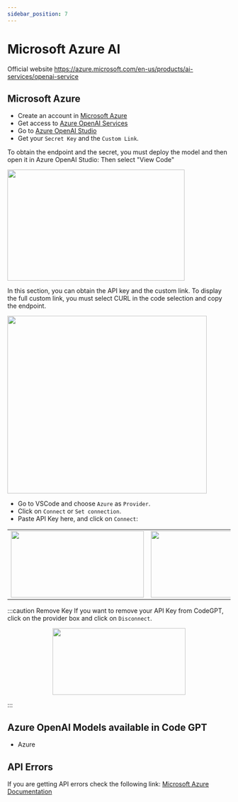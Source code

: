 ```yaml
---
sidebar_position: 7
---
```


# Microsoft Azure AI

Official website https://azure.microsoft.com/en-us/products/ai-services/openai-service

## Microsoft Azure
- Create an account in [Microsoft Azure](https://azure.microsoft.com/en-us/free)
- Get access to [Azure OpenAI Services](https://azure.microsoft.com/en-us/products/ai-services/openai-service)
- Go to [Azure OpenAI Studio](https://oai.azure.com/)
- Get your `Secret Key` and the `Custom Link`.

To obtain the endpoint and the secret, you must deploy the model and then open it in Azure OpenAI Studio:
Then select "View Code"

<img width="400" height="250" src="https://github.com/davila7/code-gpt-docs/assets/6216945/863be7d6-da26-460e-a365-c40b282d81e1" />

In this section, you can obtain the API key and the custom link. To display the full custom link, you must select CURL in the code selection and copy the endpoint.

  <img width="450" height="400" src="https://github.com/davila7/code-gpt-docs/assets/6216945/cbc54b0a-4afb-4ce5-9d4e-ba20cbe675dd" />


- Go to VSCode and choose `Azure` as `Provider`.
- Click on `Connect` or `Set connection`.
- Paste API Key here, and click on `Connect`:
 
<table>
  <tr>
    <td align="center">
      <img width="300" height="150" src="https://github.com/user-attachments/assets/a1062d6a-e588-46f8-853a-d0d76115821b" />
    </td>
    <td align="center">
      <img width="300" height="150" src="https://github.com/user-attachments/assets/20e08978-313a-4ba4-99d9-54d3a19ccc28"/>  
       </td>
  </tr>
</table>

:::caution Remove Key
If you want to remove your API Key from CodeGPT, click on the provider box and click on `Disconnect`.

<p align="center">
      <img width="300" height="150" src="https://github.com/user-attachments/assets/3f4b05d4-f994-48b9-b43f-fa17bba97fe2" />
</p>

:::

## Azure OpenAI Models available in Code GPT
- Azure

## API Errors
If you are getting API errors check the following link: [Microsoft Azure Documentation](https://azure.microsoft.com/en-us/products/ai-services/openai-service/)

